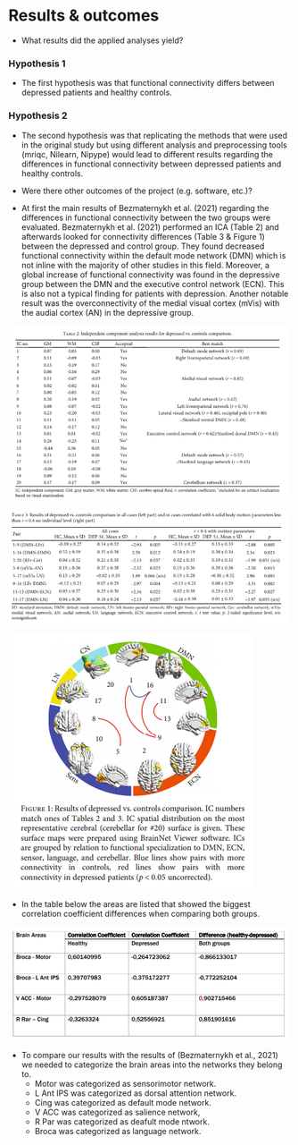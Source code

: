 # Results & outcomes

* What results did the applied analyses yield?

### Hypothesis 1
* The first hypothesis was that functional connectivity differs between depressed patients and healthy controls.

### Hypothesis 2
* The second hypothesis was that replicating the methods that were used in the original study but using different analysis and preprocessing tools (mriqc, Nilearn, Nipype) would lead to different results regarding the differences in functional connectivity between depressed patients and healthy controls.

* Were there other outcomes of the project (e.g. software, etc.)?

* At first the main results of Bezmaternykh et al. (2021) regarding the differences in functional connectivity between the two groups were evaluated.
Bezmaternykh et al. (2021) performed an ICA (Table 2) and afterwards looked for connectivity differences (Table 3 & Figure 1) between the depressed and control group. They found decreased functional connectivity within the default mode network (DMN) which is not inline with the majority of other studies in this field. Moreover, a global increase of functional connectivity was found in the depressive group between the DMN and the executive control network (ECN). This is also not a typical finding for patients with depression. Another notable result was the overconnectivity of the medial visual cortex (mVis) with the audial cortex (AN) in the depressive group.

![Table 1 (Bezmaternykh et al., 2021, p. 5)]( https://github.com/Jakob236/notreadyyet/blob/master/project/Table%202%20Paper.PNG?raw=true)

![Table 2 (Bezmaternykh et al., 2021, p. 6)]( https://github.com/Jakob236/notreadyyet/blob/master/project/Table%203%20Paper.PNG?raw=true)

![Figure 1 (Bezmaternykh et al., 2021, p. 6)](  https://github.com/Jakob236/notreadyyet/blob/master/project/Figure%201%20Paper.PNG?raw=true)






* In the table below the areas are listed that showed the biggest correlation coefficient differences when comparing both groups.


![Table 3 (Most important brain areas of the analysis)]( https://github.com/Jakob236/notreadyyet/blob/master/project/Our%20Results%20as%20Table.PNG?raw=true)
* To compare our results with the results of (Bezmaternykh et al., 2021) we needed to categorize the brain areas into the networks they belong to. 
  * Motor was categorized as sensorimotor network.
  * L Ant IPS was categorized as dorsal attention network.
  * Cing was categorized as default mode network.
  * V ACC was categorized as salience network,
  * R Par was categorized as deafult mode ntwork.
  * Broca was categorized as language network.
  
